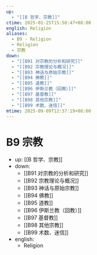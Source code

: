 ```yaml
---
up:
  - "[[B 哲学、宗教]]"
ctime: 2025-01-25T15:50:47+08:00
english: Religion
aliases:
  - B9 - Religion
  - Religion
  - 宗教
down:
  - "[[B91 对宗教的分析和研究]]"
  - "[[B92 宗教理论与概况]]"
  - "[[B93 神话与原始宗教]]"
  - "[[B94 佛教]]"
  - "[[B95 道教]]"
  - "[[B96 伊斯兰教（回教）]]"
  - "[[B97 基督教]]"
  - "[[B98 其他宗教]]"
  - "[[B99 术数、迷信]]"
mtime: 2025-09-09T12:37:19+08:00
---
```


# B9 宗教

- up: [[B 哲学、宗教]]
- down:
	- [[B91 对宗教的分析和研究]]
	- [[B92 宗教理论与概况]]
	- [[B93 神话与原始宗教]]
	- [[B94 佛教]]
	- [[B95 道教]]
	- [[B96 伊斯兰教（回教）]]
	- [[B97 基督教]]
	- [[B98 其他宗教]]
	- [[B99 术数、迷信]]
- english:
	- Religion
